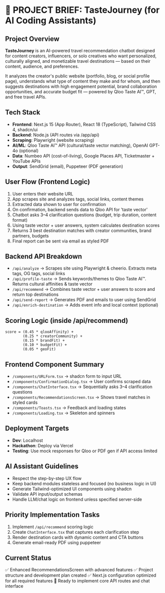 # 📘 PROJECT BRIEF: TasteJourney (for AI Coding Assistants)

## Project Overview

**TasteJourney** is an AI-powered travel recommendation chatbot designed for content creators, influencers, or solo creatives who want personalized, culturally aligned, and monetizable travel destinations — based on their content, audience, and preferences.

It analyzes the creator's public website (portfolio, blog, or social profile page), understands what type of content they make and for whom, and then suggests destinations with high engagement potential, brand collaboration opportunities, and accurate budget fit — powered by Qloo Taste AI™, GPT, and free travel APIs.

## Tech Stack

- **Frontend**: Next.js 15 (App Router), React 18 (TypeScript), Tailwind CSS 4, shadcn/ui
- **Backend**: Node.js (API routes via /app/api)
- **Scraping**: Playwright (website scraping)
- **AI/ML**: Qloo Taste AI™ API (cultural/taste vector matching), OpenAI GPT-4o (optional)
- **Data**: Numbeo API (cost-of-living), Google Places API, Ticketmaster + YouTube APIs
- **Output**: SendGrid (email), Puppeteer (PDF generation)

## User Flow (Frontend Logic)

1. User enters their website URL
2. App scrapes site and analyzes tags, social links, content themes
3. Extracted data shown to user for confirmation
4. On confirmation, backend sends data to Qloo API for 'taste vector'
5. Chatbot asks 3–4 clarification questions (budget, trip duration, content format)
6. Using taste vector + user answers, system calculates destination scores
7. Returns 3 best destination matches with creator communities, brand partners, budgets
8. Final report can be sent via email as styled PDF

## Backend API Breakdown

- `/api/analyze` → Scrapes site using Playwright & cheerio. Extracts meta tags, OG tags, social links
- `/api/profile-taste` → Sends keywords/themes to Qloo Taste AI™. Returns cultural affinities & taste vector
- `/api/recommend` → Combines taste vector + user answers to score and return top destinations
- `/api/send-report` → Generates PDF and emails to user using SendGrid
- `/api/enrich-destination` → Adds event info and local context (optional)

## Scoring Logic (inside /api/recommend)

```
score = (0.45 * qlooAffinity) +
        (0.25 * creatorCommunity) +
        (0.15 * brandFit) +
        (0.10 * budgetFit) +
        (0.05 * geoFit)
```

## Frontend Component Summary

- `/components/URLForm.tsx` → shadcn form to input URL
- `/components/ConfirmationDialog.tsx` → User confirms scraped data
- `/components/ChatInterface.tsx` → Sequentially asks 3–4 clarification questions
- `/components/RecommendationsScreen.tsx` → Shows travel matches in styled cards
- `/components/Toasts.tsx` → Feedback and loading states
- `/components/Loading.tsx` → Skeleton and spinners

## Deployment Targets

- **Dev**: Localhost
- **Hackathon**: Deploy via Vercel
- **Testing**: Use mock responses for Qloo or PDF gen if API access limited

## AI Assistant Guidelines

- Respect the step-by-step UX flow
- Keep backend modules stateless and focused (no business logic in UI)
- Generate Tailwind-optimized UI components using shadcn
- Validate API input/output schemas
- Handle LLM/chat logic on frontend unless specified server-side

## Priority Implementation Tasks

1. Implement `/api/recommend` scoring logic
2. Create `ChatInterface.tsx` that captures each clarification step
3. Render destination cards with dynamic content and CTA buttons
4. Generate email-ready PDF using puppeteer

## Current Status

✅ Enhanced RecommendationsScreen with advanced features
✅ Project structure and development plan created
✅ Next.js configuration optimized for all required features
🔄 Ready to implement core API routes and chat interface
